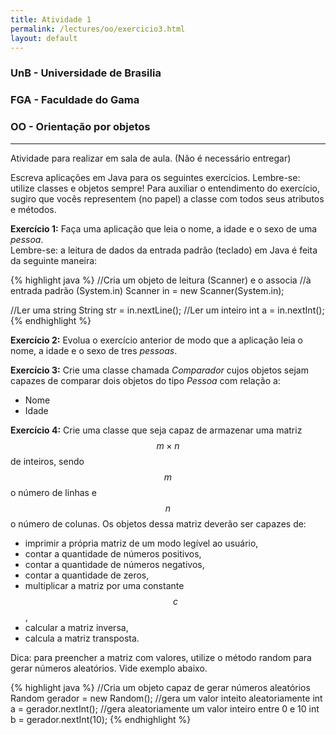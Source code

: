 ```yaml
---
title: Atividade 1
permalink: /lectures/oo/exercicio3.html
layout: default
---
```


### UnB - Universidade de Brasilia
### FGA - Faculdade do Gama
### OO - Orientação por objetos
------

Atividade para realizar em sala de aula. 
(Não é necessário entregar)

Escreva aplicações em Java para os seguintes exercícios. Lembre-se: utilize classes e objetos sempre! 
Para auxiliar o entendimento do exercício, sugiro que vocês representem (no papel) a classe com todos seus atributos e métodos.

**Exercício 1:**
Faça uma aplicação que leia o nome, a idade e o sexo de uma _pessoa_.  
Lembre-se: a leitura de dados da entrada padrão (teclado) em Java é feita da seguinte maneira: 

{% highlight java %}
//Cria um objeto de leitura (Scanner) e o associa
//à entrada padrão (System.in)
Scanner in = new Scanner(System.in);

//Ler uma string
String str = in.nextLine();
//Ler um inteiro
int a = in.nextInt();
{% endhighlight %}


**Exercício 2:**
Evolua o exercício anterior de modo que a aplicação leia o nome, a idade e o sexo de tres _pessoas_.


**Exercício 3:** 
Crie uma classe chamada _Comparador_ cujos objetos sejam capazes de comparar dois objetos do tipo _Pessoa_ com relação a: 
- Nome
- Idade

**Exercício 4:**
Crie uma classe que seja capaz de armazenar uma matriz $$m \times n$$ de inteiros, sendo $$m$$ o número de linhas e $$n$$ o número de colunas. Os objetos dessa matriz deverão ser capazes de: 
- imprimir a própria matriz de um modo legível ao usuário, 
- contar a quantidade de números positivos,
- contar a quantidade de números negativos,
- contar a quantidade de zeros,
- multiplicar a matriz por uma constante $$c$$,
- calcular a matriz inversa, 
- calcula a matriz transposta.

Dica: para preencher a matriz com valores, utilize o método random para gerar números aleatórios. Vide exemplo abaixo.

{% highlight java %}
//Cria um objeto capaz de gerar números aleatórios
Random gerador = new Random();
//gera um valor inteito aleatoriamente
int a = gerador.nextInt();
//gera aleatoriamente um valor inteiro entre 0 e 10 
int b = gerador.nextInt(10);
{% endhighlight %}
